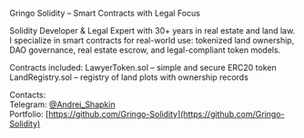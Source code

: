 Gringo Solidity – Smart Contracts with Legal Focus

Solidity Developer & Legal Expert with 30+ years in real estate and land law.  
I specialize in smart contracts for real-world use: tokenized land ownership, DAO governance, real estate escrow, and legal-compliant token models.

Contracts included:
LawyerToken.sol – simple and secure ERC20 token  
LandRegistry.sol – registry of land plots with ownership records

Contacts:  
Telegram: [@Andrei_Shapkin](https://t.me/Andrei_Shapkin)  
Portfolio: [https://github.com/Gringo-Solidity](https://github.com/Gringo-Solidity)
